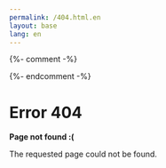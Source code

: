 ```yaml
---
permalink: /404.html.en
layout: base
lang: en
---
```

{%- comment -%}
<!-- LTeX: language=en-US -->
{%- endcomment -%}

# Error 404

**Page not found :(**

The requested page could not be found.
